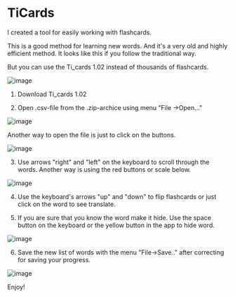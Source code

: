 # TiCards
I created a tool for easily working with flashcards.

This is a good method for learning new words. And it's a very old and highly efficient method. It looks like this if you follow the traditional way.

But you can use the Ti_cards 1.02 instead of thousands of flashcards.

![image](https://user-images.githubusercontent.com/71991919/173134505-21a0a16c-4eff-41ed-a7e3-10dad349dc30.png)


1. Download Ti_cards 1.02

2. Open .csv-file from the .zip-archice using menu "File ->Open..."

![image](https://user-images.githubusercontent.com/71991919/173134898-802b5113-00de-4f62-8bcb-0875552af5b5.png)

Another way to open the file is just to click on the buttons.

![image](https://user-images.githubusercontent.com/71991919/173134961-89cd204d-f614-47fc-a832-f95b8a1d0283.png)

3. Use arrows "right" and "left" on the keyboard to scroll through the words. Another way is using the red buttons or scale below.

![image](https://user-images.githubusercontent.com/71991919/173135137-1a58d4d1-5da8-450e-b1d3-7007fa75324a.png)

4. Use the keyboard's arrows "up" and "down" to flip flashcards or just click on the word to see translate.

5. If you are sure that you know the word make it hide. Use the space button on the keyboard or the yellow button in the app to hide word.

![image](https://user-images.githubusercontent.com/71991919/173135230-91de6682-4b50-4a29-b46e-1fbaf6000149.png)

6. Save the new list of words with the menu "File->Save.." after correcting for saving your progress.

![image](https://user-images.githubusercontent.com/71991919/173135288-f6705861-0d72-428b-a143-21e05fd452ea.png)

Enjoy!
